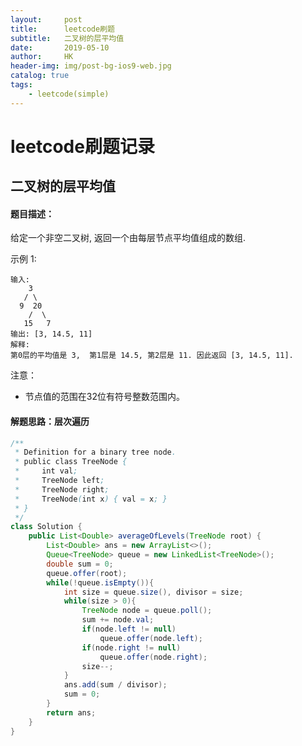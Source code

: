 ```yaml
---
layout:     post
title:      leetcode刷题
subtitle:   二叉树的层平均值
date:       2019-05-10
author:     HK
header-img: img/post-bg-ios9-web.jpg
catalog: true
tags:
    - leetcode(simple)
---
```

# leetcode刷题记录
## 二叉树的层平均值

#### 题目描述：
给定一个非空二叉树, 返回一个由每层节点平均值组成的数组.

示例 1:

    输入:
        3
       / \
      9  20
        /  \
       15   7
    输出: [3, 14.5, 11]
    解释:
    第0层的平均值是 3,  第1层是 14.5, 第2层是 11. 因此返回 [3, 14.5, 11].
注意：
* 节点值的范围在32位有符号整数范围内。

#### 解题思路：层次遍历
```java
/**
 * Definition for a binary tree node.
 * public class TreeNode {
 *     int val;
 *     TreeNode left;
 *     TreeNode right;
 *     TreeNode(int x) { val = x; }
 * }
 */
class Solution {
    public List<Double> averageOfLevels(TreeNode root) {
        List<Double> ans = new ArrayList<>();
        Queue<TreeNode> queue = new LinkedList<TreeNode>();
        double sum = 0;
        queue.offer(root);
        while(!queue.isEmpty()){
            int size = queue.size(), divisor = size;
            while(size > 0){
                TreeNode node = queue.poll();
                sum += node.val;
                if(node.left != null)
                    queue.offer(node.left);
                if(node.right != null)
                    queue.offer(node.right);
                size--;
            }
            ans.add(sum / divisor);
            sum = 0;
        }
        return ans;
    }
}
```
